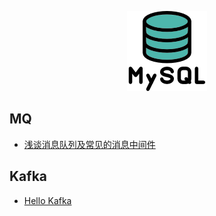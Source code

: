 <div align="center">

![img](../_images/mysql/mysql.png)

</div>

##  MQ

- [浅谈消息队列及常见的消息中间件](/message-queue/浅谈消息队列及常见的消息中间件.md)

  

##  Kafka

- [Hello Kafka](message-queue/Kafka/Hello-Kafka.md)

